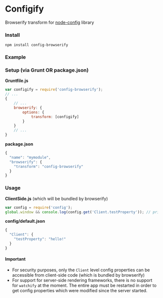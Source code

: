 # Configify
Browserify transform for [node-config](https://github.com/lorenwest/node-config) library

### Install
```
npm install config-browserify
```

### Example
### Setup (via Grunt OR package.json)
**Gruntfile.js**
```js
var configify = require('config-browserify');
// ...
{
    // ...
	browserify: {
		options: {
			transform: [configify]
		}
	}
	// ...
}
```
**package.json**
```js
{
  "name": "mymodule",
  "browserify": {
    "transform": "config-browserify"
  }
}
```

### Usage
**ClientSide.js** (which will be bundled by browserify)
```js
var config = require('config');
global.window && console.log(config.get('Client.testProperty')); // prints `hello!`
```

**config/default.json**
```js
{
  "Client": {
  	"testProperty": "hello!"
  }
}
```

#### Important 
- For security purposes, only the `Client` level config properties can be accessible from client-side code (which is bundled by browserify)
- For support for server-side rendering frameworks, there is no support for `watchify` at the moment. The entire app must be restarted in order to get config properties which were modified since the server started.